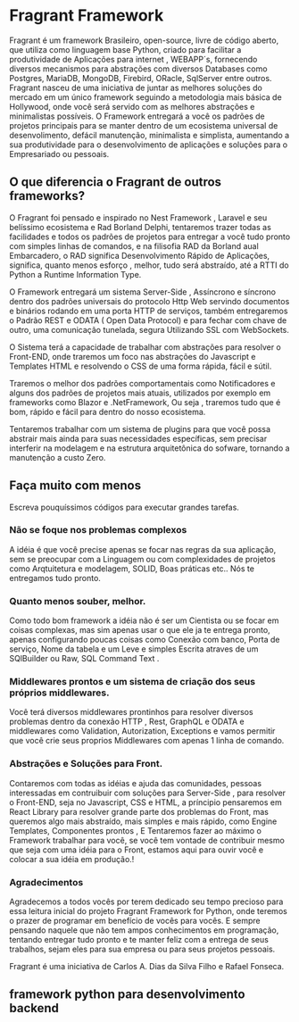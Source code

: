 # Fragrant Framework
  Fragrant é um framework Brasileiro, open-source, livre de código aberto, que utiliza como linguagem base Python, criado para facilitar a produtividade de Aplicações para internet , WEBAPP´s, fornecendo diversos mecanismos para abstrações com diversos  Databases como Postgres, MariaDB, MongoDB, Firebird, ORacle, SqlServer entre outros. Fragrant nasceu de uma iniciativa de juntar as melhores soluções do mercado em um único framework seguindo a metodologia mais básica de Hollywood, onde você será servido com as melhores abstrações e minimalistas possíveis.
  O Framework entregará a você os padrões de projetos principais para se manter dentro de um ecosistema universal de desenvolimento, defácil manutenção, minimalista e simplista, 
  aumentando a sua produtividade para o desenvolvimento de aplicações e soluções para o Empresariado ou pessoais.
  
  ## O que diferencia o Fragrant de outros frameworks?
  O Fragrant foi pensado e inspirado no Nest Framework , Laravel e seu belíssimo ecosistema e Rad Borland Delphi, tentaremos trazer todas as facilidades e todos os padrões de projetos para entregar a você tudo pronto com simples linhas de comandos, e na filisofia RAD da Borland aual Embarcadero, o RAD significa Desenvolvimento Rápido de Aplicações, significa, quanto menos esforço , melhor, tudo será abstraído, até a RTTI do Python a Runtime Information Type.

O Framework entregará um sistema Server-Side , Assíncrono e síncrono dentro dos padrões universais do protocolo Http Web servindo documentos e binários rodando em uma porta HTTP de serviços, também entregaremos o Padrão REST e ODATA ( Open Data Protocol) e para fechar com chave de outro, uma comunicação tunelada, segura Utilizando SSL com WebSockets.

 O Sistema terá a capacidade de trabalhar com abstrações para resolver o Front-END, onde traremos um foco nas abstrações do Javascript e Templates HTML e resolvendo o CSS de uma forma rápida, fácil e sútil.

Traremos o melhor dos padrões comportamentais como Notificadores e alguns dos padrões de projetos mais atuais, utilizados por exemplo em frameworks como Blazor e .NetFramework,
Ou seja , traremos tudo que é bom, rápido e fácil para dentro do nosso ecosistema.

Tentaremos trabalhar com um sistema de plugins para que você possa abstrair mais ainda para suas necessidades específicas, sem precisar interferir na modelagem e na estrutura arquitetônica do sofware, tornando a manutenção a custo Zero.

## Faça muito com menos
  Escreva pouquíssimos códigos para executar grandes tarefas.

### Não se foque nos problemas complexos
  A idéia é que você precise apenas se focar nas regras da sua aplicação, sem se preocupar com a Linguagem ou com complexidades de projetos como Arqtuitetura e modelagem, SOLID, Boas práticas etc.. Nós te entregamos tudo pronto.

### Quanto menos souber, melhor.
  Como todo bom framework a idéia não é ser um Cientista ou se focar em coisas complexas, mas sim apenas usar o que ele ja te entrega pronto, apenas configurando poucas coisas como Conexão com banco, Porta de serviço, Nome da tabela e um Leve e simples Escrita atraves de um SQlBuilder ou Raw, SQL Command Text .

### Middlewares prontos e um sistema de criação dos seus próprios middlewares.
  Você terá diversos middlewares prontinhos para resolver diversos problemas dentro da conexão HTTP , Rest, GraphQL e ODATA e middlewares como Validation, Autorization, Exceptions e vamos permitir que você crie seus proprios Middlewares com apenas 1 linha de comando.

### Abstrações e Soluções para Front.
 Contaremos com todas as idéias e ajuda das comunidades, pessoas interessadas em contruibuir com soluções para Server-Side , para resolver o Front-END, seja no Javascript, CSS e HTML, a príncipio pensaremos em React Library para resolver grande parte dos problemas do Front, mas queremos algo mais abstraído, mais simples e mais rápido, como Engine Templates, Componentes prontos , E Tentaremos fazer ao máximo o Framework trabalhar para você, se você tem vontade de contribuir mesmo que seja com uma idéia para o Front, estamos aqui para ouvir você e colocar a sua idéia em produção.!

### Agradecimentos
  Agradecemos a todos vocês por terem dedicado seu tempo precioso para essa leitura inicial do projeto Fragrant Framework for Python, onde teremos o prazer de programar em benefício de vocês para vocês. E sempre pensando naquele que não tem ampos conhecimentos em programação, tentando entregar tudo pronto e te manter feliz com a entrega de seus trabalhos, sejam eles para sua empresa ou para seus projetos pessoais.
   

Fragrant é uma iniciativa de Carlos A. Dias da Silva Filho e Rafael Fonseca.
 
## framework python para desenvolvimento backend
